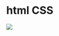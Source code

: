 # html CSS
<img src="https://github.com/animationbro/Personal_Portfolio_Tailwind_CSS/blob/main/pp.png">
